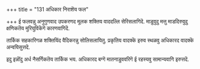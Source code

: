+++
title = "131 अधिकार निराशॆय फल"

+++
ई फलवन्नु अनुगुणवाद उपकरणद मूलक शक्तिय वाददल्लि सेरिसलागिदॆ. माडुवुदु मत्तु माडदिरुवुदु क्षणिकतॆय मुरियुविकॆगॆ कारणवागिदॆ.

तार्किक सहकारिगळ शक्तियिंद वैदिकरन्नु सोलिसलायितु. प्रकृतिय वादक्कॆ इरुव स्थळवु अधिकारद वादक्कॆ अन्वयिसुत्तदॆ.

इदु इन्नॊंदु अर्ध नैसर्गिकतॆय तार्किक भय. अधिकारद बग्गॆ मातनाडुववरिगॆ ई रहस्यवु सामान्यवागि इरुत्तदॆ.

